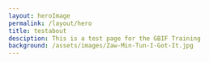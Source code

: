 ```yaml
---
layout: heroImage
permalink: /layout/hero
title: testabout
desciption: This is a test page for the GBIF Training
background: /assets/images/Zaw-Min-Tun-I-Got-It.jpg
---
```

